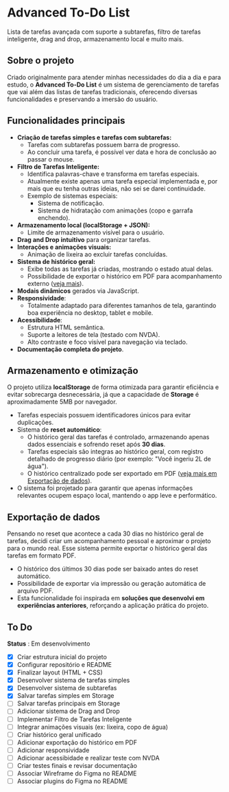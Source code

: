 # Advanced To-Do List
Lista de tarefas avançada com suporte a subtarefas, filtro de tarefas inteligente, drag and drop, armazenamento local e muito mais.

## Sobre o projeto
Criado originalmente para atender minhas necessidades do dia a dia e para estudo, o **Advanced To-Do List** é um sistema de gerenciamento de tarefas que vai além das listas de tarefas tradicionais, oferecendo diversas funcionalidades e preservando a imersão do usuário.

## Funcionalidades principais

* **Criação de tarefas simples e tarefas com subtarefas:**
	* Tarefas com subtarefas possuem barra de progresso.
	* Ao concluir uma tarefa, é possível ver data e hora de conclusão ao passar o mouse.
* **Filtro de Tarefas Inteligente:**
	* Identifica palavras-chave e transforma em tarefas especiais.
	* Atualmente existe apenas uma tarefa especial implementada e, por mais que eu tenha outras ideias, não sei se darei continuidade.
	* Exemplo de sistemas especiais:
		* Sistema de notificação.
		* Sistema de hidratação com animações (copo e garrafa enchendo).
* **Armazenamento local (localStorage + JSON):**
	* Limite de armazenamento visível para o usuário. 
* **Drag and Drop intuitivo** para organizar tarefas.
* **Interações e animações visuais:**
	* Animação de lixeira ao excluir tarefas concluídas.
* **Sistema de histórico geral:**
	 * Exibe todas as tarefas já criadas, mostrando o estado atual delas.
	* Possibilidade de exportar o histórico em PDF para acompanhamento externo ([veja mais](#exportação-de-dados)).
* **Modais dinâmicos** gerados via JavaScript.
* **Responsividade**:
	* Totalmente adaptado para diferentes tamanhos de tela, garantindo boa experiência no desktop, tablet e mobile.
* **Acessibilidade**:
	* Estrutura HTML semântica.
	* Suporte a leitores de tela (testado com NVDA).
	* Alto contraste e foco visível para navegação via teclado.
* **Documentação completa do projeto**.

## Armazenamento e otimização
O projeto utiliza **localStorage** de forma otimizada para garantir eficiência e evitar sobrecarga desnecessária, já que a capacidade de **Storage** é aproximadamente 5MB por navegador.
* Tarefas especiais possuem identificadores únicos para evitar duplicações.
* Sistema de **reset automático**:
	* O histórico geral das tarefas é controlado, armazenando apenas dados essenciais e sofrendo reset após **30 dias**.
	* Tarefas especiais são integras ao histórico geral, com registro detalhado de progresso diário (por exemplo: "Você ingeriu 2L de água").
	* O histórico centralizado pode ser exportado em PDF ([veja mais em Exportação de dados](#exportação-de-dados)).
* O sistema foi projetado para garantir que apenas informações relevantes ocupem espaço local, mantendo o app leve e performático.


## Exportação de dados
Pensando no reset que acontece a cada 30 dias no histórico geral de tarefas, decidi criar um acompanhamento pessoal e aproximar o projeto para o mundo real. 
Esse sistema permite exportar o histórico geral das tarefas em formato PDF.
* O histórico dos últimos 30 dias pode ser baixado antes do reset automático.
* Possibilidade de exportar via impressão ou geração automática de arquivo PDF.
* Esta funcionalidade foi inspirada em **soluções que desenvolvi em experiências anteriores**, reforçando a aplicação prática do projeto.

## To Do 

**Status** : Em desenvolvimento
 * [x] Criar estrutura inicial do projeto
 * [x] Configurar repositório e README
 * [x] Finalizar layout (HTML + CSS)
 * [x] Desenvolver sistema de tarefas simples
 * [x] Desenvolver sistema de subtarefas
 * [x] Salvar tarefas simples em Storage
 * [ ] Salvar tarefas principais em Storage
 * [ ] Adicionar sistema de Drag and Drop
 * [ ] Implementar Filtro de Tarefas Inteligente
 * [ ] Integrar animações visuais (ex: lixeira, copo de água)
 * [ ] Criar histórico geral unificado
 * [ ] Adicionar exportação do histórico em PDF
 * [ ] Adicionar responsividade
 * [ ] Adicionar acessibidade e realizar teste com NVDA
 * [ ] Criar testes finais e revisar documentação
 * [ ] Associar Wireframe do Figma no README
 * [ ] Associar plugins do Figma no README
